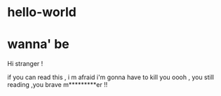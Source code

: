 # hello-world
wanna' be
============
Hi stranger !

 if you can read this , i m afraid i'm gonna have to kill you 
 oooh , you still reading ,you brave m*********er !!
